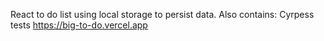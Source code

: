 React to do list
using local storage to persist data.
Also contains: Cyrpess tests
https://big-to-do.vercel.app

